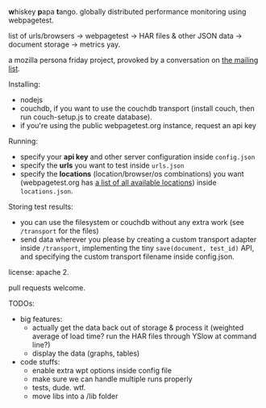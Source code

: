 **w**hiskey **p**apa **t**ango. globally distributed performance monitoring using webpagetest.

list of urls/browsers -> webpagetest -> HAR files & other JSON data -> document storage -> metrics yay.

a mozilla persona friday project, provoked by a conversation on [the mailing list](https://groups.google.com/forum/#!msg/mozilla.dev.identity/D59f9m72eyc/_ogjpnrFyZ8J).

Installing:
* nodejs
* couchdb, if you want to use the couchdb transport (install couch, then run couch-setup.js to create database).
* if you're using the public webpagetest.org instance, request an api key

Running:
* specify your **api key** and other server configuration inside `config.json`
* specify the **urls** you want to test inside `urls.json`
* specify the **locations** (location/browser/os combinations) you want (webpagetest.org has [a list of all available locations](http://www.webpagetest.org/getLocations.php)) inside `locations.json`.

Storing test results:
* you can use the filesystem or couchdb without any extra work (see `/transport` for the files) 
* send data wherever you please by creating a custom transport adapter inside `/transport`, implementing the tiny `save(document, test_id)` API, and specifying the custom transport filename inside config.json.

license: apache 2.

pull requests welcome.

TODOs:
* big features:
  * actually get the data back out of storage & process it (weighted average of load time? run the HAR files through YSlow at command line?)
  * display the data (graphs, tables)
* code stuffs:
  * enable extra wpt options inside config file
  * make sure we can handle multiple runs properly
  * tests, dude. wtf.
  * move libs into a /lib folder
